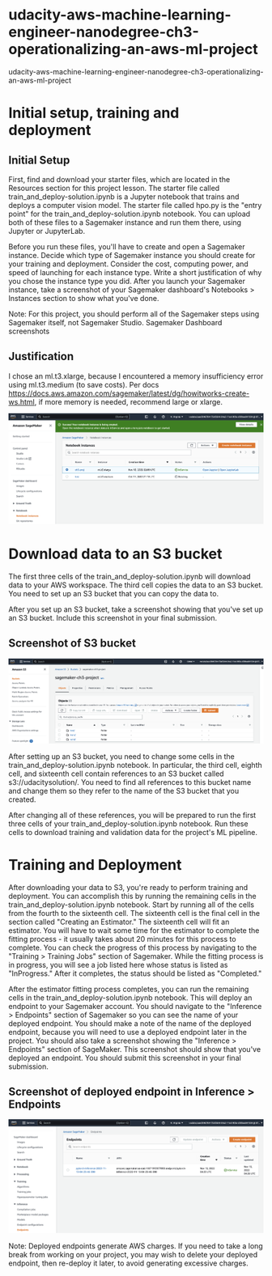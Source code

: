 # udacity-aws-machine-learning-engineer-nanodegree-ch3-operationalizing-an-aws-ml-project
udacity-aws-machine-learning-engineer-nanodegree-ch3-operationalizing-an-aws-ml-project

# Initial setup, training and deployment
## Initial Setup
First, find and download your starter files, which are located in the Resources section for this project lesson. The starter file called train_and_deploy-solution.ipynb is a Jupyter notebook that trains and deploys a computer vision model. The starter file called hpo.py is the "entry point" for the train_and_deploy-solution.ipynb notebook. You can upload both of these files to a Sagemaker instance and run them there, using Jupyter or JupyterLab.

Before you run these files, you'll have to create and open a Sagemaker instance. Decide which type of Sagemaker instance you should create for your training and deployment. Consider the cost, computing power, and speed of launching for each instance type. Write a short justification of why you chose the instance type you did. After you launch your Sagemaker instance, take a screenshot of your Sagemaker dashboard's Notebooks > Instances section to show what you've done.

Note: For this project, you should perform all of the Sagemaker steps using Sagemaker itself, not Sagemaker Studio.
Sagemaker Dashboard screenshots

## Justification
I chose an ml.t3.xlarge, because I encountered a memory insufficiency error using ml.t3.medium (to save costs). Per docs https://docs.aws.amazon.com/sagemaker/latest/dg/howitworks-create-ws.html, if more memory is needed, recommend large or xlarge.

![sm-notebook-instance.png](sm-notebook-instance.png)

# Download data to an S3 bucket
The first three cells of the train_and_deploy-solution.ipynb will download data to your AWS workspace. The third cell copies the data to an S3 bucket. You need to set up an S3 bucket that you can copy the data to.

After you set up an S3 bucket, take a screenshot showing that you've set up an S3 bucket. Include this screenshot in your final submission.
## Screenshot of S3 bucket
![s3-bucket.png](s3-bucket.png)

After setting up an S3 bucket, you need to change some cells in the train_and_deploy-solution.ipynb notebook. In particular, the third cell, eighth cell, and sixteenth cell contain references to an S3 bucket called s3://udacitysolution/. You need to find all references to this bucket name and change them so they refer to the name of the S3 bucket that you created.

After changing all of these references, you will be prepared to run the first three cells of your train_and_deploy-solution.ipynb notebook. Run these cells to download training and validation data for the project's ML pipeline.

# Training and Deployment
After downloading your data to S3, you're ready to perform training and deployment. You can accomplish this by running the remaining cells in the train_and_deploy-solution.ipynb notebook. Start by running all of the cells from the fourth to the sixteenth cell. The sixteenth cell is the final cell in the section called "Creating an Estimator." The sixteenth cell will fit an estimator. You will have to wait some time for the estimator to complete the fitting process - it usually takes about 20 minutes for this process to complete. You can check the progress of this process by navigating to the "Training > Training Jobs" section of Sagemaker. While the fitting process is in progress, you will see a job listed here whose status is listed as "InProgress." After it completes, the status should be listed as "Completed."

After the estimator fitting process completes, you can run the remaining cells in the train_and_deploy-solution.ipynb notebook. This will deploy an endpoint to your Sagemaker account. You should navigate to the "Inference > Endpoints" section of Sagemaker so you can see the name of your deployed endpoint. You should make a note of the name of the deployed endpoint, because you will need to use a deployed endpoint later in the project. You should also take a screenshot showing the "Inference > Endpoints" section of SageMaker. This screenshot should show that you've deployed an endpoint. You should submit this screenshot in your final submission.

## Screenshot of deployed endpoint in Inference > Endpoints
![deployed-endpoint.png](deployed-endpoint.png)

Note: Deployed endpoints generate AWS charges. If you need to take a long break from working on your project, you may wish to delete your deployed endpoint, then re-deploy it later, to avoid generating excessive charges.
